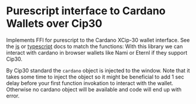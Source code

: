 Purescript interface to Cardano Wallets over Cip30
=========================================================

Implements FFI for purescript to the Cardano XCip-30 wallet interface.
See the [js](https://cips.cardano.org/cips/cip30/#apigetcollateralparamsamountcborcoinpromisetransactionunspentoutputnull) or [typescript](https://input-output-hk.github.io/cardano-js-sdk/modules/_cardano_sdk_cip30.html#SignTx) docs to match the functions:
With this library we can interact with cardano in browser wallets 
like Nami or Eternl if they support Cip30.

By Cip30 standard the `cardano` object is injected to the window.
Note that it takes some time to inject the object so it might be beneficial
to add 1 sec delay before your first function invokation to interact with the wallet.
Otherwise no cardano object will be available and code will end up with error.

